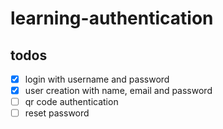 # learning-authentication

## todos
- [X] login with username and password
- [X] user creation with name, email and password
- [ ] qr code authentication
- [ ] reset password
